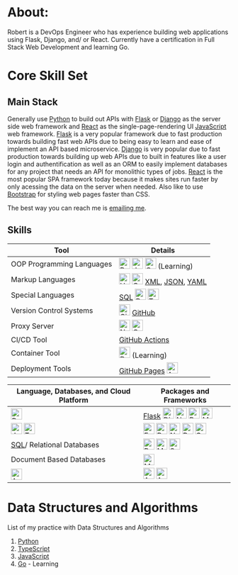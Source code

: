 # About:
Robert is a DevOps Engineer who has experience building web applications using Flask, Django, and/ or React.  Currently have a certification in Full Stack Web Development and learning Go.

# Core Skill Set
## Main Stack
Generally use [Python](https://www.python.org/) to build out APIs with [Flask](https://flask.palletsprojects.com/en/stable/) or [Django](https://www.djangoproject.com/) as the server side web framework and [React](https://react.dev/) as the single-page-rendering UI [JavaScript](https://ecma-international.org/publications-and-standards/standards/ecma-262/) web framework.  [Flask](https://flask.palletsprojects.com/en/stable/) is a very popular framework due to fast production towards building fast web APIs due to being easy to learn and ease of implement an API based microservice. [Django](https://www.djangoproject.com/) is very popular due to fast production towards building up web APIs due to built in features like a user login and authentification as well as an ORM to easily implement databases for any project that needs an API for monolithic types of jobs. [React](https://react.dev/) is the most popular SPA framework today because it makes sites run faster by only acessing the data on the server when needed.  Also like to use [Bootstrap](https://getbootstrap.com/) for styling web pages faster than CSS.

The best way you can reach me is [emailing me](mailto:robtechg5@gmail.com).

## Skills
| Tool | Details |
| ---- | ------- |
| OOP Programming Languages | [<img src="https://upload.wikimedia.org/wikipedia/commons/c/c3/Python-logo-notext.svg" alt="Python logo" height="25">](https://www.python.org/) [<img src="https://upload.wikimedia.org/wikipedia/commons/6/6a/JavaScript-logo.png" alt="JavaScript logo" height="25">](https://ecma-international.org/publications-and-standards/standards/ecma-262/) [<img src="https://upload.wikimedia.org/wikipedia/commons/0/05/Go_Logo_Blue.svg" alt="Golang logo" height="25">](https://go.dev/) (Learning)
| Markup Languages | [<img src="https://upload.wikimedia.org/wikipedia/commons/3/38/HTML5_Badge.svg" alt="HTML5 logo" height="25">](https://html.spec.whatwg.org/) [<img src="https://upload.wikimedia.org/wikipedia/commons/6/62/CSS3_logo.svg" alt="CSS3 logo" height="25">](https://www.w3.org/TR/CSS/) [XML](https://www.w3.org/XML/), [JSON](https://www.json.org/json-en.html), [YAML](https://yaml.org/) |
| Special Languages | [SQL](https://www.iso.org/standard/76583.html) [<img src="https://upload.wikimedia.org/wikipedia/commons/2/20/Bash_Logo_black_and_white_icon_only.svg" alt="Bash Logo" height="25">](https://www.gnu.org/software/bash/) [<img src="https://upload.wikimedia.org/wikipedia/commons/4/4c/Typescript_logo_2020.svg" alt="TypeScript logo" height="25">](https://www.typescriptlang.org/) |
| Version Control Systems | [<img src="https://upload.wikimedia.org/wikipedia/commons/e/e0/Git-logo.svg" alt="Git Logo" height="25">](https://git-scm.com/) [GitHub](https://www.github.com/) |
| Proxy Server | [<img src="https://upload.wikimedia.org/wikipedia/commons/c/c5/Nginx_logo.svg" alt="Nginx Logo" height="25">](https://www.nginx.com/) [<img src="https://upload.wikimedia.org/wikipedia/commons/0/00/Gunicorn_logo_2010.svg" alt="Gunicorn Logo" height="25">](https://gunicorn.org/) |
| CI/CD Tool | [GitHub Actions](https://docs.github.com/en/actions) |
| Container Tool | [<img src="https://upload.wikimedia.org/wikipedia/commons/4/4e/Docker_%28container_engine%29_logo.svg" alt="Docker Logo" height="25">](https://www.docker.com/) (Learning) |
| Deployment Tools | [GitHub Pages](https://pages.github.com/) [<img src="https://upload.wikimedia.org/wikipedia/commons/9/93/Amazon_Web_Services_Logo.svg" alt="AWS Logo" height="25">](https://aws.amazon.com/) <!--[<img src="https://upload.wikimedia.org/wikipedia/commons/5/51/Google_Cloud_logo.svg" alt="Google Cloud Logo" height="25">](https://cloud.google.com/) (Learning?) [<img src="https://upload.wikimedia.org/wikipedia/commons/f/ff/DigitalOcean_logo.svg" alt="DigitalOcean Logo" height="30">](https://www.digitalocean.com/) (Learning?) [<img src="https://upload.wikimedia.org/wikipedia/commons/e/ec/Heroku_logo.svg" alt="Heroku Logo" height="25">](https://www.heroku.com/) (Learning?)--> |

| Language, Databases, and Cloud Platform | Packages and Frameworks |
| -------- | -------- |
| [<img src="https://upload.wikimedia.org/wikipedia/commons/c/c3/Python-logo-notext.svg" alt="Python logo" height="25">](https://www.python.org/) | [Flask](https://flask.palletsprojects.com/en/stable/) [<img src="https://static.djangoproject.com/img/logos/django-logo-negative.png" alt="Django logo" height="25">](https://www.djangoproject.com/) [<img src="https://upload.wikimedia.org/wikipedia/commons/3/31/NumPy_logo_2020.svg" alt="NumPy Logo" height="25">](https://numpy.org/) [<img src="https://upload.wikimedia.org/wikipedia/commons/2/22/Pandas_mark.svg" alt="Pandas Logo" height="25">](https://pandas.pydata.org/) [<img src="https://upload.wikimedia.org/wikipedia/commons/8/84/Matplotlib_icon.svg" alt="Matplotlib Logo" height="25">](https://matplotlib.org/) |
| [<img src="https://upload.wikimedia.org/wikipedia/commons/6/6a/JavaScript-logo.png" alt="JavaScript logo" height="25">](https://ecma-international.org/publications-and-standards/standards/ecma-262/) [<img src="https://upload.wikimedia.org/wikipedia/commons/4/4c/Typescript_logo_2020.svg" alt="TypeScript logo" height="25">](https://www.typescriptlang.org/) | [<img src="https://upload.wikimedia.org/wikipedia/commons/6/64/Expressjs.png" alt="Express.js Logo" height="25">](https://expressjs.com/) [<img src="https://upload.wikimedia.org/wikipedia/commons/a/a7/React-icon.svg" alt="React.js Logo" height="25">](https://react.dev/) [<img src="https://upload.wikimedia.org/wikipedia/commons/7/7e/Node.js_logo_2015.svg" alt="Node.js Logo" height="25">](https://nodejs.org/en) [<img src="https://upload.wikimedia.org/wikipedia/commons/b/b2/Bootstrap_logo.svg" alt="Bootstrap Logo" height="25">](https://getbootstrap.com/) [<img src="https://upload.wikimedia.org/wikipedia/commons/a/a4/Cypress.png" alt="Cypress Logo" height="25">](https://www.cypress.io/) |
| [SQL](https://www.iso.org/standard/76583.html)/ Relational Databases | [<img src="https://upload.wikimedia.org/wikipedia/commons/2/29/Postgresql_elephant.svg" alt="PostgreSQL Logo" height="25">](https://www.postgresql.org/) [<img src="https://www.mysql.com/common/logos/powered-by-mysql-125x64.png" alt="MySQL Logo" height="25">](https://www.mysql.com/) [<img src="https://upload.wikimedia.org/wikipedia/commons/9/97/Sqlite-square-icon.svg" alt="SQLite Logo" height="25">](https://sqlite.org/index.html) |
| Document Based Databases | [<img src="https://upload.wikimedia.org/wikipedia/commons/9/93/MongoDB_Logo.svg" alt="MongoDB Logo" height="25">](https://www.mongodb.com/) |
| [<img src="https://upload.wikimedia.org/wikipedia/commons/9/93/Amazon_Web_Services_Logo.svg" alt="AWS Logo" height="25">](https://aws.amazon.com/) | [<img src="https://upload.wikimedia.org/wikipedia/commons/b/b9/AWS_Simple_Icons_Compute_Amazon_EC2_Instances.svg" alt="AWS EC2 Logo" height="25">](https://aws.amazon.com/ec2/) [<img src="https://upload.wikimedia.org/wikipedia/commons/b/bc/Amazon-S3-Logo.svg" alt="AWS S3 Logo" height="25">](https://aws.amazon.com/s3/) |

# Data Structures and Algorithms
List of my practice with Data Structures and Algorithms
1. [Python](https://github.com/robert-godlewski/python_algo)
2. [TypeScript](https://github.com/robert-godlewski/ts_algo)
3. [JavaScript](https://github.com/robert-godlewski/js_algo)
4. [Go](https://github.com/robert-godlewski/go_algo) - Learning
